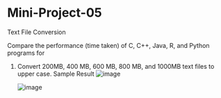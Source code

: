 # Mini-Project-05
Text File Conversion

Compare the performance (time taken) of C, C++, Java, R, and Python programs for 
1. Convert 200MB, 400 MB, 600 MB, 800 MB, and 1000MB text files to upper case. 
Sample Result
![image](https://github.com/user-attachments/assets/0153e516-bb28-4203-b520-71af6e854167)

   ![image](https://github.com/user-attachments/assets/5c5a5101-1c9d-4b3d-b71e-deff7e5b5f9a)


